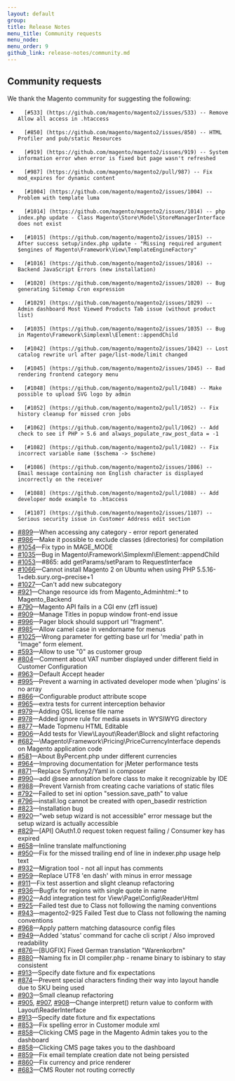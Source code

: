 ```yaml
---
layout: default
group: 
title: Release Notes
menu_title: Community requests
menu_node: 
menu_order: 9
github_link: release-notes/community.md
---
```


<h2 id="comm-req">Community requests</h2>
We thank the Magento community for suggesting the following:

*    	[#533] (https://github.com/magento/magento2/issues/533) -- Remove Allow all access in .htaccess
*    	[#850] (https://github.com/magento/magento2/issues/850) -- HTML Profiler and pub/static Resources
*    	[#919] (https://github.com/magento/magento2/issues/919) -- System information error when error is fixed but page wasn't refreshed
*    	[#987] (https://github.com/magento/magento2/pull/987) -- Fix mod_expires for dynamic content
*    	[#1004] (https://github.com/magento/magento2/issues/1004) -- Problem with template luma
*    	[#1014] (https://github.com/magento/magento2/issues/1014) -- php index.php update - Class Magento\Store\Model\StoreManagerInterface does not exist
*    	[#1015] (https://github.com/magento/magento2/issues/1015) -- After success setup/index.php update - "Missing required argument $engines of Magento\Framework\View\TemplateEngineFactory"
*    	[#1016] (https://github.com/magento/magento2/issues/1016) -- Backend JavaScript Errors (new installation)
*    	[#1020] (https://github.com/magento/magento2/issues/1020) -- Bug generating Sitemap Cron expression
*    	[#1029] (https://github.com/magento/magento2/issues/1029) -- Admin dashboard Most Viewed Products Tab issue (without product list)
*    	[#1035] (https://github.com/magento/magento2/issues/1035) -- Bug in Magento\Framework\Simplexml\Element::appendChild
*    	[#1042] (https://github.com/magento/magento2/issues/1042) -- Lost catalog rewrite url after page/list-mode/limit changed
*    	[#1045] (https://github.com/magento/magento2/issues/1045) -- Bad rendering frontend category menu
*    	[#1048] (https://github.com/magento/magento2/pull/1048) -- Make possible to upload SVG logo by admin
*    	[#1052] (https://github.com/magento/magento2/pull/1052) -- Fix history cleanup for missed cron jobs
*    	[#1062] (https://github.com/magento/magento2/pull/1062) -- Add check to see if PHP > 5.6 and always_populate_raw_post_data = -1
*    	[#1082] (https://github.com/magento/magento2/pull/1082) -- Fix incorrect variable name ($schema -> $scheme)
*    	[#1086] (https://github.com/magento/magento2/issues/1086) -- Email message containing non English character is displayed incorrectly on the receiver
*    	[#1088] (https://github.com/magento/magento2/pull/1088) -- Add developer mode example to .htaccess
*    	[#1107] (https://github.com/magento/magento2/issues/1107) -- Serious security issue in Customer Address edit section
*    [#899](https://github.com/magento/magento2/issues/899)&mdash;When accessing any category - error report generated
*    [#986](https://github.com/magento/magento2/pull/986)&mdash;Make it possible to exclude classes (directories) for compilation
*    [#1054](https://github.com/magento/magento2/pull/1054)&mdash;Fix typo in MAGE_MODE
*    [#1035](https://github.com/magento/magento2/issues/1035)&mdash;Bug in Magento\Framework\Simplexml\Element::appendChild
*    [#1053](https://github.com/magento/magento2/issues/1053)&mdash;#865: add getParams/setParam to RequestInterface
*    [#1066](https://github.com/magento/magento2/issues/1066)&mdash;Cannot install Magento 2 on Ubuntu when using PHP 5.5.16-1+deb.sury.org~precise+1
*    [#1027](https://github.com/magento/magento2/issues/1027)&mdash;Can't add new subcategory
*    [#921](https://github.com/magento/magento2/issues/921)&mdash;Change resource ids from Magento_Adminhtml::* to Magento_Backend
*    [#790](https://github.com/magento/magento2/issues/790)&mdash;Magento API fails in a CGI env (zf1 issue)
*    [#909](https://github.com/magento/magento2/issues/909)&mdash;Manage Titles in popup window front-end issue
*    [#996](https://github.com/magento/magento2/issues/996)&mdash;Pager block should support url "fragment".
*    [#985](https://github.com/magento/magento2/pull/985)&mdash;Allow camel case in vendorname for menus
*    [#1025](https://github.com/magento/magento2/pull/1025)&mdash;Wrong parameter for getting base url for 'media' path in "Image" form element.
*   [#593](https://github.com/magento/magento2/issues/593)&mdash;Allow to use "0" as customer group
*   [#804](https://github.com/magento/magento2/issues/804)&mdash;Comment about VAT number displayed under different field in Customer Configuration
*   [#963](https://github.com/magento/magento2/pull/963)&mdash;Default Accept header
*   [#995](https://github.com/magento/magento2/pull/995)&mdash;Prevent a warning in activated developer mode when 'plugins' is no array
*   [#866](https://github.com/magento/magento2/issues/866)&mdash;Configurable product attribute scope
*   [#965](https://github.com/magento/magento2/pull/965)&mdash;extra tests for current interception behavior
*    [#979](https://github.com/magento/magento2/pull/979)&mdash;Adding OSL license file name
*    [#978](https://github.com/magento/magento2/pull/978)&mdash;Added ignore rule for media assets in WYSIWYG directory
*    [#877](https://github.com/magento/magento2/pull/877)&mdash;Made Topmenu HTML Editable
*    [#906](https://github.com/magento/magento2/pull/906)&mdash;Add tests for View\Layout\Reader\Block and slight refactoring
*    [#682](https://github.com/magento/magento2/issues/682)&mdash;\Magento\Framework\Pricing\PriceCurrencyInterface depends on Magento application code
*    [#581](https://github.com/magento/magento2/issues/581)&mdash;About ByPercent.php under different currencies
*    [#964](https://github.com/magento/magento2/pull/964)&mdash;Improving documentation for jMeter performance tests
*    [#871](https://github.com/magento/magento2/issues/871)&mdash;Replace Symfony2/Yaml in composer
*    [#990](https://github.com/magento/magento2/pull/990)&mdash;add @see annotation before class to make it recognizable by IDE
*    [#988](https://github.com/magento/magento2/pull/988)&mdash;Prevent Varnish from creating cache variations of static files
*    [#792](https://github.com/magento/magento2/issues/792)&mdash;Failed to set ini option "session.save_path" to value
*    [#796](https://github.com/magento/magento2/issues/796)&mdash;install.log cannot be created with open_basedir restriction
*    [#823](https://github.com/magento/magento2/issues/823)&mdash;Installation bug
*    [#920](https://github.com/magento/magento2/issues/920)&mdash;"web setup wizard is not accessible" error message but the setup wizard is actually accessible
*    [#829](https://github.com/magento/magento2/issues/829)&mdash;[API] OAuth1.0 request token request failing / Consumer key has expired
*    [#658](https://github.com/magento/magento2/issues/658)&mdash;Inline translate malfunctioning
*    [#950](https://github.com/magento/magento2/pull/950)&mdash;Fix for the missed trailing end of line in indexer.php usage help text
*    [#932](https://github.com/magento/magento2/pull/932)&mdash;Migration tool - not all input has comments
*    [#959](https://github.com/magento/magento2/pull/959)&mdash;Replace UTF8 'en dash' with minus in error message
*    [#911](https://github.com/magento/magento2/pull/911)&mdash;Fix test assertion and slight cleanup refactoring
*    [#936](https://github.com/magento/magento2/pull/936)&mdash;Bugfix for regions with single quote in name
*    [#902](https://github.com/magento/magento2/pull/902)&mdash;Add integration test for View\Page\Config\Reader\Html
*    [#925](https://github.com/magento/magento2/pull/925)&mdash;Failed test due to Class not following the naming conventions
*    [#943](https://github.com/magento/magento2/pull/943)&mdash;magento2-925 Failed Test due to Class not following the naming conventions
*    [#968](https://github.com/magento/magento2/pull/968)&mdash;Apply pattern matching datasource config files
*    [#949](https://github.com/magento/magento2/pull/949)&mdash;Added 'status' command for cache cli script / Also improved readability
*    [#876](https://github.com/magento/magento2/pull/876)&mdash;[BUGFIX] Fixed German translation "Warenkorbrn"
*    [#880](https://github.com/magento/magento2/pull/880)&mdash;Naming fix in DI compiler.php - rename binary to isbinary to stay consistent
*    [#913](https://github.com/magento/magento2/pull/913)&mdash;Specify date fixture and fix expectations
*    [#874](https://github.com/magento/magento2/pull/874)&mdash;Prevent special characters finding their way into layout handle due to SKU being used
*    [#903](https://github.com/magento/magento2/pull/903)&mdash;Small cleanup refactoring
*    [#905](https://github.com/magento/magento2/pull/905), [#907](https://github.com/magento/magento2/pull/907), [#908](https://github.com/magento/magento2/pull/908)&mdash;Change interpret() return value to conform with Layout\ReaderInterface
*    [#913](https://github.com/magento/magento2/pull/913)&mdash;Specify date fixture and fix expectations
*    [#853](https://github.com/magento/magento2/pull/853)&mdash;Fix spelling error in Customer module xml
*    [#858](https://github.com/magento/magento2/pull/858)&mdash;Clicking CMS page in the Magento Admin takes you to the dashboard
*    [#858](https://github.com/magento/magento2/issues/816)&mdash;Clicking CMS page takes you to the dashboard
*    [#859](https://github.com/magento/magento2/pull/859)&mdash;Fix email template creation date not being persisted
*    [#860](https://github.com/magento/magento2/pull/860)&mdash;Fix currency and price renderer
*    [#683](https://github.com/magento/magento2/pull/683)&mdash;CMS Router not routing correctly
